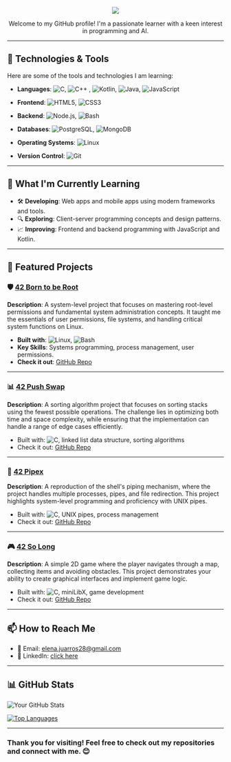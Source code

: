 <p align="center">
  <img src="https://github.com/user-attachments/assets/b978317d-c525-4b5c-b028-eaf3b7854ca7">
</p>

<p align="center">
  Welcome to my GitHub profile! I'm a passionate learner with a keen interest in programming and AI.
</p>

<!--![github-header-image(1)](https://github.com/user-attachments/assets/b978317d-c525-4b5c-b028-eaf3b7854ca7)-->



---

## 🔧 Technologies & Tools

Here are some of the tools and technologies I am learning:

- **Languages**: ![C](https://img.shields.io/badge/-C-A8B9CC?logo=c&logoColor=ffffff&style=flat-square), ![C++](https://img.shields.io/badge/-C++-00599C?logo=c%2B%2B&logoColor=ffffff&style=flat-square) , ![Kotlin](https://img.shields.io/badge/-Kotlin-0095D5?logo=kotlin&logoColor=ffffff&style=flat-square), ![Java](https://img.shields.io/badge/-Java-007396?logo=java&logoColor=ffffff&style=flat-square), ![JavaScript](https://img.shields.io/badge/-JavaScript-F7DF1E?logo=javascript&logoColor=000000&style=flat-square)

- **Frontend**: ![HTML5](https://img.shields.io/badge/-HTML5-E34F26?logo=html5&logoColor=ffffff&style=flat-square), ![CSS3](https://img.shields.io/badge/-CSS3-1572B6?logo=css3&logoColor=ffffff&style=flat-square)

- **Backend**: ![Node.js](https://img.shields.io/badge/-Node.js-339933?logo=node.js&logoColor=ffffff&style=flat-square), ![Bash](https://img.shields.io/badge/-Bash-4EAA25?logo=gnu-bash&logoColor=ffffff&style=flat-square)
- **Databases**: ![PostgreSQL](https://img.shields.io/badge/-PostgreSQL-336791?logo=postgresql&logoColor=ffffff&style=flat-square), ![MongoDB](https://img.shields.io/badge/-MongoDB-47A248?logo=mongodb&logoColor=ffffff&style=flat-square)
- **Operating Systems**: ![Linux](https://img.shields.io/badge/-Linux-FCC624?logo=linux&logoColor=000000&style=flat-square)
- **Version Control**: ![Git](https://img.shields.io/badge/-Git-F05032?logo=git&logoColor=ffffff&style=flat-square)


---

## 🌱 What I'm Currently Learning

- 🛠️ **Developing**: Web apps and mobile apps using modern frameworks and tools.
- 🔍 **Exploring**: Client-server programming concepts and design patterns.
- 📈 **Improving**: Frontend and backend programming with JavaScript and Kotlin.

---

## 🚀 Featured Projects

### 🛡️ [42 Born to be Root](https://github.com/yourusername/42-born-to-be-root)
**Description**: A system-level project that focuses on mastering root-level permissions and fundamental system administration concepts. It taught me the essentials of user permissions, file systems, and handling critical system functions on Linux.

- **Built with**: ![Linux](https://img.shields.io/badge/-Linux-FCC624?logo=linux&logoColor=000000&style=flat-square), ![Bash](https://img.shields.io/badge/-Bash-4EAA25?logo=gnu-bash&logoColor=ffffff&style=flat-square)
- **Key Skills**: Systems programming, process management, user permissions.
- **Check it out**: [GitHub Repo](https://github.com/Eleee28/42-Born2beRoot)

---

### 📊 [42 Push Swap](https://github.com/yourusername/42-push-swap)
**Description**: A sorting algorithm project that focuses on sorting stacks using the fewest possible operations. The challenge lies in optimizing both time and space complexity, while ensuring that the implementation can handle a range of edge cases efficiently.
- Built with: ![C](https://img.shields.io/badge/-C-A8B9CC?logo=c&logoColor=ffffff&style=flat-square), linked list data structure, sorting algorithms
- Check it out: [GitHub Repo](https://github.com/Eleee28/42-push-swap)

---

### 🔗 [42 Pipex](https://github.com/yourusername/42-pipex)
**Description**: A reproduction of the shell's piping mechanism, where the project handles multiple processes, pipes, and file redirection. This project highlights system-level programming and proficiency with UNIX pipes.
- Built with: ![C](https://img.shields.io/badge/-C-A8B9CC?logo=c&logoColor=ffffff&style=flat-square), UNIX pipes, process management
- Check it out: [GitHub Repo](https://github.com/Eleee28/42-pipex)

---

### 🎮 [42 So Long](https://github.com/yourusername/42-so-long)
**Description**: A simple 2D game where the player navigates through a map, collecting items and avoiding obstacles. This project demonstrates your ability to create graphical interfaces and implement game logic.
- Built with: ![C](https://img.shields.io/badge/-C-A8B9CC?logo=c&logoColor=ffffff&style=flat-square), miniLibX, game development
- Check it out: [GitHub Repo](https://github.com/Eleee28/42-so-long)

---

[//]: # (## 🏆 Achievements & Certifications)

<!-- - 🎓 Completed [Course Name] on [Platform]
- 🥇 Top 10% in [Coding Competition Name]
- 📜 Certified in [Technology] by [Organization]

--- -->

## 📫 How to Reach Me

- 📧 Email: [elena.juarros28@gmail.com](mailto:elena.juarros28@gmail.com)
- 💼 LinkedIn: [click here](https://www.linkedin.com/in/elena-juarros/)
<!-- - 🌐 Portfolio: [Your Portfolio Website](https://yourportfolio.com) -->

---

## 📊 GitHub Stats

![Your GitHub Stats](https://github-readme-stats.vercel.app/api?username=eleee28&show_icons=true&theme=tokyonight)

[![Top Languages](https://github-readme-stats.vercel.app/api/top-langs/?username=eleee28&layout=compact&theme=tokyonight)](https://github.com/eleee28)

---

### Thank you for visiting! Feel free to check out my repositories and connect with me. 😊
